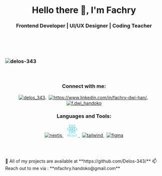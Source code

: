 <h1 align="center">Hello there 👋, I'm Fachry</h1>
<h3 align="center">Frontend Developer | UI/UX Designer | Coding Teacher</h3>

<br>

<h3 align="center>
  Viding.co | Broaden Creative | iBiG Academy
  <br><br>
  Currently learning about NEXT.js and Svelte
</h3>
           
<br>

<p><img align="center" src="https://github-readme-stats.vercel.app/api/top-langs?username=delos-343&show_icons=true&locale=en&layout=compact" alt="delos-343" /></p>
&nbsp;
<p><img align="center" src="https://github-readme-stats.vercel.app/api?username=delos-343&show_icons=true&locale=en" alt="delos-343" /></p>
                                                                                                                                    
<br>

<h3 align="center">Connect with me:</h3>
<p align="center">
  <a href="https://codepen.io/delos_343" target="blank">
    <img align="center" src="https://raw.githubusercontent.com/rahuldkjain/github-profile-readme-generator/master/src/images/icons/Social/codepen.svg" alt="delos_343" height="30" width="40" />
    </a>
    &nbsp;
  <a href="https://linkedin.com/in/fachry-dwi-han/" target="blank">
    <img align="center" src="https://raw.githubusercontent.com/rahuldkjain/github-profile-readme-generator/master/src/images/icons/Social/linked-in-alt.svg" alt="https://www.linkedin.com/in/fachry-dwi-han/" height="30" width="40" />
    </a>
    &nbsp;
  <a href="https://instagram.com/f.dwi_handoko" target="blank">
    <img align="center" src="https://raw.githubusercontent.com/rahuldkjain/github-profile-readme-generator/master/src/images/icons/Social/instagram.svg" alt="f.dwi_handoko" height="30" width="40" />
    </a>
</p>

<h3 align="center">Languages and Tools:</h3>
<p align="center">
  <a href="https://nextjs.org/" target="_blank" rel="noreferrer">
    <img src="https://cdn.worldvectorlogo.com/logos/nextjs-2.svg" alt="nextjs" width="40" height="40"/>
  </a>
                                                                                                     &nbsp;
  <a href="https://reactjs.org/" target="_blank" rel="noreferrer">
    <img src="https://raw.githubusercontent.com/devicons/devicon/master/icons/react/react-original-wordmark.svg" alt="react" width="40" height="40"/>
  </a>
                                                                                                     &nbsp;
  <a href="https://tailwindcss.com/" target="_blank" rel="noreferrer">
    <img src="https://www.vectorlogo.zone/logos/tailwindcss/tailwindcss-icon.svg" alt="tailwind" width="40" height="40"/>
  </a>                                                                                                  
                                                                                                     &nbsp;
  <a href="https://www.figma.com/" target="_blank" rel="noreferrer">
    <img src="https://www.vectorlogo.zone/logos/figma/figma-icon.svg" alt="figma" width="40" height="40"/>
  </a>
</p>

<br>
<br>
<br>
📝 All of my projects are available at **https://github.com/Delos-343/**
📫 Reach out to me via : **mfachry.handoko@gmail.com**
<br>
<br>
